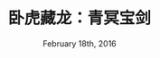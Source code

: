 ---
layout: post
title: "卧虎藏龙：青冥宝剑"
id: 263341
date: February 18th, 2016
score: 3
category: 
- movie
- Action
- Adventure
- Drama
actors: 
- Michelle Yeoh
- Donnie Yen
- Jason Scott Lee
actorsImages: 
- http://image.tmdb.org/t/p/w300/tx0fVLAFKbNMpqvdi7ywdZaoIMl.jpg
- http://image.tmdb.org/t/p/w300/vlKBbOc0htUsDGvcxeULcFXDMRo.jpg
- http://image.tmdb.org/t/p/w300/1efvolWhMCbbT6qXOlbwieOusbx.jpg
overview: A story of lost love, young love, a legendary sword and one last opportunity at redemption.
poster: http://image.tmdb.org/t/p/w500/8O5SSJX0jR1hgM68Q2aGuxF8wzl.jpg
backdrop: http://image.tmdb.org/t/p/original/z9xdmVdow3loF7asV97IL0KQLpn.jpg
---